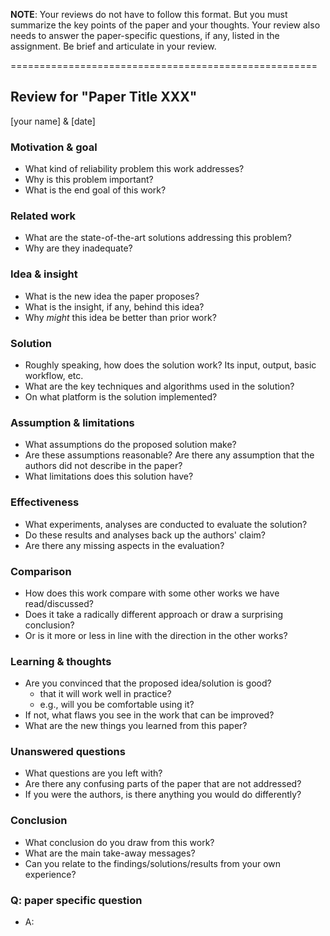 **NOTE**: Your reviews do not have to follow this format. But you must summarize the key points of the paper and your thoughts. Your review also needs to answer the paper-specific questions, if any, listed in the assignment. Be brief and articulate in your review.

=====================================================

## Review for "Paper Title XXX"

[your name] & [date]

### Motivation & goal
  - What kind of reliability problem this work addresses? 
  - Why is this problem important?
  - What is the end goal of this work?

### Related work
  - What are the state-of-the-art solutions addressing this problem?
  - Why are they inadequate?

### Idea & insight
  - What is the new idea the paper proposes?
  - What is the insight, if any, behind this idea?
  - Why *might* this idea be better than prior work?

### Solution
  - Roughly speaking, how does the solution work? Its input, output, basic workflow, etc.
  - What are the key techniques and algorithms used in the solution?
  - On what platform is the solution implemented?

### Assumption & limitations
  - What assumptions do the proposed solution make?
  - Are these assumptions reasonable? Are there any assumption that the authors did not describe in the paper? 
  - What limitations does this solution have?

### Effectiveness 
  - What experiments, analyses are conducted to evaluate the solution?
  - Do these results and analyses back up the authors' claim?
  - Are there any missing aspects in the evaluation?

### Comparison 
  - How does this work compare with some other works we have read/discussed?
  - Does it take a radically different approach or draw a surprising conclusion?
  - Or is it more or less in line with the direction in the other works?

### Learning & thoughts
  - Are you convinced that the proposed idea/solution is good?
    - that it will work well in practice?
    - e.g., will you be comfortable using it?
  - If not, what flaws you see in the work that can be improved?
  - What are the new things you learned from this paper?

### Unanswered questions
  - What questions are you left with?
  - Are there any confusing parts of the paper that are not addressed?
  - If you were the authors, is there anything you would do differently?

### Conclusion
  - What conclusion do you draw from this work?
  - What are the main take-away messages?
  - Can you relate to the findings/solutions/results from your own experience?

### Q: paper specific question
  - A:
